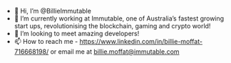 - 👋 Hi, I’m @BillieImmutable
- 🌱 I’m currently working at Immutable, one of Australia’s fastest growing start ups, revolutionising the blockchain, gaming and crypto world! 
- 💞️ I’m looking to meet amazing developers!
- 📫 How to reach me - https://www.linkedin.com/in/billie-moffat-716668198/ or email me at billie.moffat@immutable.com

<!---
BillieImmutable/BillieImmutable is a ✨ special ✨ repository because its `README.md` (this file) appears on your GitHub profile.
You can click the Preview link to take a look at your changes.
--->
